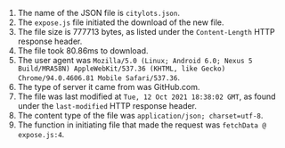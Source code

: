 1. The name of the JSON file is `citylots.json`.
2. The `expose.js` file initiated the download of the new file.
3. The file size is 777713 bytes, as listed under the `Content-Length` HTTP response header.
4. The file took 80.86ms to download.
5. The user agent was `Mozilla/5.0 (Linux; Android 6.0; Nexus 5 Build/MRA58N) AppleWebKit/537.36 (KHTML, like Gecko) Chrome/94.0.4606.81 Mobile Safari/537.36`.
6. The type of server it came from was GitHub.com.
7. The file was last modified at `Tue, 12 Oct 2021 18:38:02 GMT`, as found under the `last-modified` HTTP response header.
8. The content type of the file was `application/json; charset=utf-8`.
9. The function in initiating file that made the request was `fetchData @ expose.js:4`.
